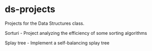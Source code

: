 # ds-projects
Projects for the Data Structures class.

Sorturi - Project analyzing the efficiency of some sorting algorithms

Splay tree - Implement a self-balancing splay tree
